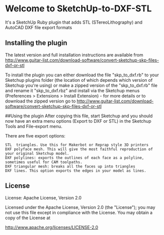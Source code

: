 # Welcome to SketchUp-to-DXF-STL

It's a SketchUp Ruby plugin that adds STL (STereoLithography) and AutoCAD DXF file export formats

## Installing the plugin

The latest version and full installation instructions are available from http://www.guitar-list.com/download-software/convert-sketchup-skp-files-dxf-or-stl

To install the plugin you can either download the file "skp_to_dxf.rb" to your Sketchup plugins folder (the location of which depends which version of Sketchup you're using) or make a zipped version of the "skp_to_dxf.rb" file and rename it "skp_to_dxf.rbz" and install via the Sketchup menus (Preferences > Extensions > Install Extension) - for more details or to download the zipped version go to  http://www.guitar-list.com/download-software/convert-sketchup-skp-files-dxf-or-stl 

##Using the plugin
After copying this file, start Sketchup and you should now have an extra menu options (Export to DXF or STL) in the Sketchup Tools and File-export menu.

There are five export options:

    STL  triangles. Use this for Makerbot or Reprap style 3D printers
    DXF polyface mesh. This will give the most faithful reproduction of your original Sketchup model.
    DXF polylines: exports the outlines of each face as a polyline, sometimes useful for CAM toolpaths.
    DXF triangular mesh: breaks all the faces up into triangles
    DXF lines. This option exports the edges in your model as lines.

## License

License: Apache License, Version 2.0

Licensed under the Apache License, Version 2.0 (the "License");
you may not use this file except in compliance with the License.
You may obtain a copy of the License at

http://www.apache.org/licenses/LICENSE-2.0

